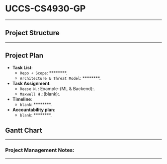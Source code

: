 # UCCS-CS4930-GP

********************

## Project Structure

*********************


## Project Plan

- **Task List**:
  - `Repo + Scope`: ********.
  - `Architecture & Threat Model`: ********.
- **Task Assignment**:
  - `Reese N.`: Example-(ML & Backend):.
  - `Maxwell H.`:(blank):.
- **Timeline**:
  - `blank`: ********.
- **Accountability plan**:
  - `blank`: ********.

## Gantt Chart

**************

### Project Management Notes:

*****************
